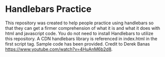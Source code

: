 # Handlebars Practice
This repository was created to help people practice using handlebars so that they can get a firmer comprehension of what it is and what it does with html and javascript code. You do not need to install Handlebars to utilize this repository. A CDN handlebars library is referenced in index.html in the first script tag. 
Sample code has been provided. Credit to Derek Banas https://www.youtube.com/watch?v=4HuAnM6b2d8.